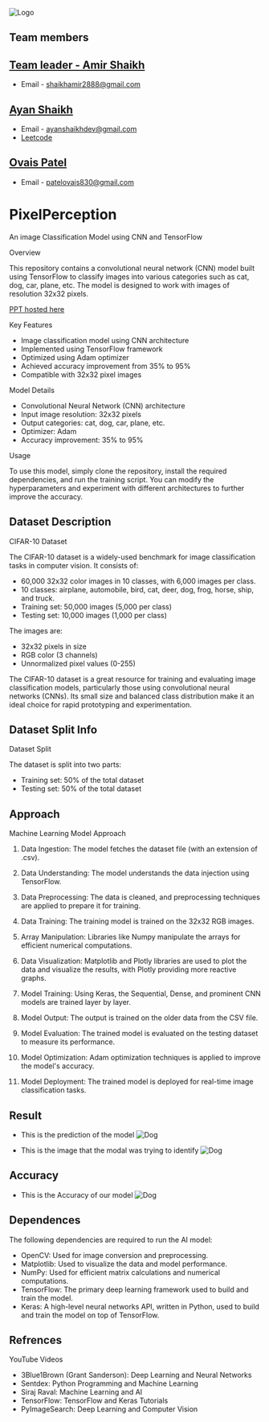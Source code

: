 
![Logo](Images/Upper_moon_logo.jpg)


## Team members


**[Team leader - Amir Shaikh](https://github.com/amir-200)**
-
- Email - shaikhamir2888@gmail.com

**[Ayan Shaikh](https://github.com/ayan4955G/)**
-
- Email - ayanshaikhdev@gmail.com
- [Leetcode](https://leetcode.com/u/THE_ayanshaikh_/)

**[Ovais Patel](https://www.github.com/octokatherine)**
-
- Email - patelovais830@gmail.com 


# PixelPerception

An image Classification Model using CNN and TensorFlow

Overview

This repository contains a convolutional neural network (CNN) model built using TensorFlow to classify images into various categories such as cat, dog, car, plane, etc. The model is designed to work with images of resolution 32x32 pixels.

[PPT hosted here](https://uppermoonobjectclassification.my.canva.site/)

Key Features

- Image classification model using CNN architecture
- Implemented using TensorFlow framework
- Optimized using Adam optimizer
- Achieved accuracy improvement from 35% to 95%
- Compatible with 32x32 pixel images

Model Details

- Convolutional Neural Network (CNN) architecture
- Input image resolution: 32x32 pixels
- Output categories: cat, dog, car, plane, etc.
- Optimizer: Adam
- Accuracy improvement: 35% to 95%

Usage

To use this model, simply clone the repository, install the required dependencies, and run the training script. You can modify the hyperparameters and experiment with different architectures to further improve the accuracy.

## Dataset Description

CIFAR-10 Dataset

The CIFAR-10 dataset is a widely-used benchmark for image classification tasks in computer vision. It consists of:

- 60,000 32x32 color images in 10 classes, with 6,000 images per class.
- 10 classes: airplane, automobile, bird, cat, deer, dog, frog, horse, ship, and truck.
- Training set: 50,000 images (5,000 per class)
- Testing set: 10,000 images (1,000 per class)

The images are:

- 32x32 pixels in size
- RGB color (3 channels)
- Unnormalized pixel values (0-255)

The CIFAR-10 dataset is a great resource for training and evaluating image classification models, particularly those using convolutional neural networks (CNNs). Its small size and balanced class distribution make it an ideal choice for rapid prototyping and experimentation.


## Dataset Split Info

Dataset Split

The dataset is split into two parts:

- Training set: 50% of the total dataset
- Testing set: 50% of the total dataset

## Approach

Machine Learning Model Approach

1. Data Ingestion: The model fetches the dataset file (with an extension of .csv).

2. Data Understanding: The model understands the data injection using TensorFlow.

3. Data Preprocessing: The data is cleaned, and preprocessing techniques are applied to prepare it for training.

4. Data Training: The training model is trained on the 32x32 RGB images.

5. Array Manipulation: Libraries like Numpy manipulate the arrays for efficient numerical computations.

6. Data Visualization: Matplotlib and Plotly libraries are used to plot the data and visualize the results, with Plotly providing more reactive graphs.

7. Model Training: Using Keras, the Sequential, Dense, and prominent CNN models are trained layer by layer.

8. Model Output: The output is trained on the older data from the CSV file.

9. Model Evaluation: The trained model is evaluated on the testing dataset to measure its performance.

10. Model Optimization: Adam optimization techniques is applied to improve the model's accuracy.

11. Model Deployment: The trained model is deployed for real-time image classification tasks.
## Result

- This is the prediction of the model
![Dog](Images/Result_dog_terminal.jpg)

- This is the image that the modal was trying to identify 
![Dog](Images/Result_dog.jpg)

## Accuracy 
- This is the Accuracy of our model
![Dog](Images/Accuracy.jpg)





## Dependences

The following dependencies are required to run the AI model:

- OpenCV: Used for image conversion and preprocessing.
- Matplotlib: Used to visualize the data and model performance.
- NumPy: Used for efficient matrix calculations and numerical computations.
- TensorFlow: The primary deep learning framework used to build and train the model.
- Keras: A high-level neural networks API, written in Python, used to build and train the model on top of TensorFlow.

## Refrences

YouTube Videos

- 3Blue1Brown (Grant Sanderson): Deep Learning and Neural Networks
- Sentdex: Python Programming and Machine Learning
- Siraj Raval: Machine Learning and AI
- TensorFlow: TensorFlow and Keras Tutorials
- PyImageSearch: Deep Learning and Computer Vision
